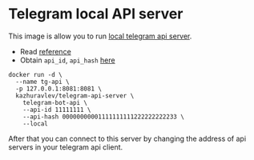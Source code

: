 # Telegram local API server

This image is allow you to run [local telegram api server](https://github.com/tdlib/telegram-bot-api).

- Read [reference](https://core.telegram.org/api/obtaining_api_id)
- Obtain `api_id`, `api_hash` [here](https://my.telegram.org/)

```shell
docker run -d \
  --name tg-api \
  -p 127.0.0.1:8081:8081 \
  kazhuravlev/telegram-api-server \
    telegram-bot-api \
    --api-id 11111111 \
    --api-hash 00000000001111111111222222222233 \
    --local
```

After that you can connect to this server by changing the address of api servers in your telegram api client.
